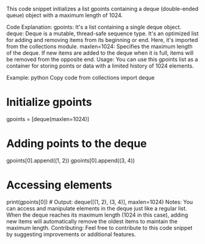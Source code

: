 This code snippet initializes a list gpoints containing a deque (double-ended queue) object with a maximum length of 1024.

Code Explanation:
gpoints: It's a list containing a single deque object.
deque: Deque is a mutable, thread-safe sequence type. It's an optimized list for adding and removing items from its beginning or end. Here, it's imported from the collections module.
maxlen=1024: Specifies the maximum length of the deque. If new items are added to the deque when it is full, items will be removed from the opposite end.
Usage:
You can use this gpoints list as a container for storing points or data with a limited history of 1024 elements.

Example:
python
Copy code
from collections import deque

# Initialize gpoints
gpoints = [deque(maxlen=1024)]

# Adding points to the deque
gpoints[0].append((1, 2))
gpoints[0].append((3, 4))

# Accessing elements
print(gpoints[0])  # Output: deque([(1, 2), (3, 4)], maxlen=1024)
Notes:
You can access and manipulate elements in the deque just like a regular list.
When the deque reaches its maximum length (1024 in this case), adding new items will automatically remove the oldest items to maintain the maximum length.
Contributing:
Feel free to contribute to this code snippet by suggesting improvements or additional features.
